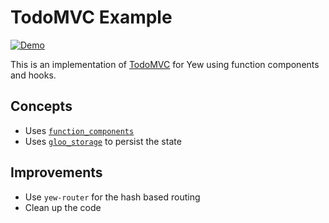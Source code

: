# TodoMVC Example

[![Demo](https://img.shields.io/website?label=demo&url=https%3A%2F%2Fexamples.yew.rs%2Ffunction_todomvc)](https://examples.yew.rs/function_todomvc)

This is an implementation of [TodoMVC](http://todomvc.com/) for Yew using function components and hooks.

## Concepts

- Uses [`function_components`](https://yew.rs/next/concepts/function-components)
- Uses [`gloo_storage`](https://gloo-rs.web.app/docs/storage) to persist the state

## Improvements

- Use `yew-router` for the hash based routing
- Clean up the code
